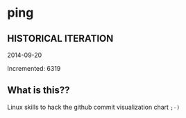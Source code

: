 # ping

## HISTORICAL ITERATION
2014-09-20

Incremented: 6319

## What is this?? 
Linux skills to hack the github commit visualization chart `;-)`

